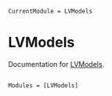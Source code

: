 ```@meta
CurrentModule = LVModels
```

# LVModels

Documentation for [LVModels](https://github.com/ge27zib/LVModels.jl).

```@index
```

```@autodocs
Modules = [LVModels]
```
